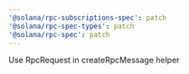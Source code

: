 ```yaml
---
'@solana/rpc-subscriptions-spec': patch
'@solana/rpc-spec-types': patch
'@solana/rpc-spec': patch
---
```


Use RpcRequest in createRpcMessage helper

